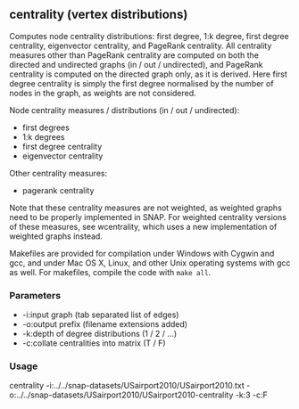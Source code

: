 centrality (vertex distributions)
---------------------------------

Computes node centrality distributions: first degree, 1:k degree, first degree
centrality, eigenvector centrality, and PageRank centrality. All centrality
measures other than PageRank centrality are computed on both the directed and
undirected graphs (in / out / undirected), and PageRank centrality is computed
on the directed graph only, as it is derived. Here first degree centrality
is simply the first degree normalised by the number of nodes in the graph, as
weights are not considered.

Node centrality measures / distributions (in / out / undirected):

  - first degrees
  - 1:k degrees
  - first degree centrality
  - eigenvector centrality

Other centrality measures:

  - pagerank centrality

Note that these centrality measures are not weighted, as weighted graphs need
to be properly implemented in SNAP. For weighted centrality versions of these
measures, see wcentrality, which uses a new implementation of weighted graphs
instead.

Makefiles are provided for compilation under Windows with Cygwin and gcc,
and under Mac OS X, Linux, and other Unix operating systems with gcc as
well. For makefiles, compile the code with `make all`.

### Parameters ###

  - -i:input graph (tab separated list of edges)
  - -o:output prefix (filename extensions added)
  - -k:depth of degree distributions (1 / 2 / ...)
  - -c:collate centralities into matrix (T / F)

### Usage ###

centrality -i:../../snap-datasets/USairport2010/USairport2010.txt -o:../../snap-datasets/USairport2010/USairport2010-centrality -k:3 -c:F